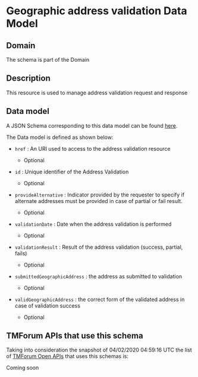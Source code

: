 # Geographic address validation Data Model

## Domain

The  schema is part of the  Domain

## Description

This resource is used to manage address validation request and response

## Data model

A JSON Schema corresponding to this data model can be found
[here](https://github.com/tmforum-rand/schemas/blob/candidates/Common/GeographicAddressValidation.schema.json).

The Data model is defined as shown below:

- `href` : An URI used to access to the address validation resource

  - Optional


- `id` : Unique identifier of the Address Validation

  - Optional


- `provideAlternative` : Indicator provided by the requester to specify if alternate addresses must be provided in case of partial or fail result.

  - Optional


- `validationDate` : Date when the address validation is performed

  - Optional


- `validationResult` : Result of the address validation (success, partial, fails)

  - Optional


- `submittedGeographicAddress` : the address as submitted to validation

  - Optional


- `validGeographicAddress` : the correct form of the validated address in case of validation success

  - Optional






## TMForum APIs that use this schema

Taking into consideration the snapshot of 04/02/2020 04:59:16 UTC the list of [TMForum Open APIs](https://www.tmforum.org/open-apis/) that uses this schemas is:

Coming soon